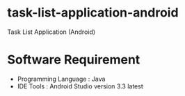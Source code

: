# task-list-application-android
Task List Application (Android)

# Software Requirement
- Programming Language : Java
- IDE Tools : Android Studio version 3.3 latest
